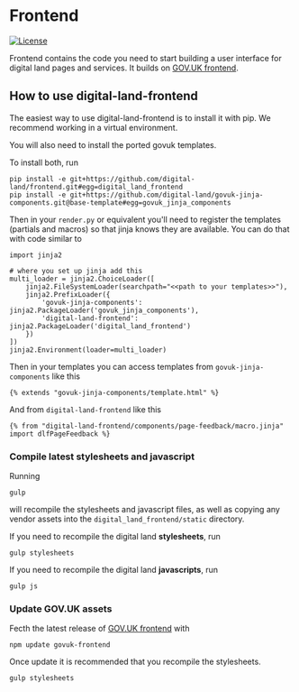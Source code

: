 # Frontend

[![License](https://img.shields.io/github/license/mashape/apistatus.svg)](https://github.com/psd/openregister/blob/master/LICENSE)

Frontend contains the code you need to start building a user interface for digital land pages and services. It builds on [GOV.UK frontend](https://github.com/alphagov/govuk-frontend).

## How to use digital-land-frontend

The easiest way to use digital-land-frontend is to install it with pip. We recommend working in a virtual environment.

You will also need to install the ported govuk templates.

To install both, run

    pip install -e git+https://github.com/digital-land/frontend.git#egg=digital_land_frontend
    pip install -e git+https://github.com/digital-land/govuk-jinja-components.git@base-template#egg=govuk_jinja_components

Then in your `render.py` or equivalent you'll need to register the templates (partials and macros) so that jinja knows they are available. You can do that with code similar to

    import jinja2
    
    # where you set up jinja add this
    multi_loader = jinja2.ChoiceLoader([
        jinja2.FileSystemLoader(searchpath="<<path to your templates>>"),
        jinja2.PrefixLoader({
            'govuk-jinja-components': jinja2.PackageLoader('govuk_jinja_components'),
            'digital-land-frontend': jinja2.PackageLoader('digital_land_frontend')
        })
    ])
    jinja2.Environment(loader=multi_loader)

Then in your templates you can access templates from `govuk-jinja-components` like this

    {% extends "govuk-jinja-components/template.html" %}

And from `digital-land-frontend` like this

    {% from "digital-land-frontend/components/page-feedback/macro.jinja" import dlfPageFeedback %}


### Compile latest stylesheets and javascript

Running

    gulp

will recompile the stylesheets and javascript files, as well as copying any vendor assets into the `digital_land_frontend/static` directory.

If you need to recompile the digital land **stylesheets**, run

    gulp stylesheets

If you need to recompile the digital land **javascripts**, run

    gulp js


### Update GOV.UK assets

Fecth the latest release of [GOV.UK frontend](https://github.com/alphagov/govuk-frontend) with

    npm update govuk-frontend

Once update it is recommended that you recompile the stylesheets.

    gulp stylesheets
